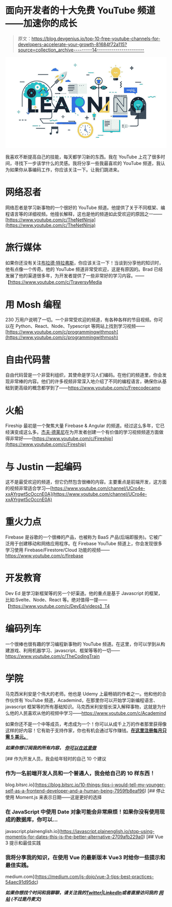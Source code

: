 # 面向开发者的十大免费 YouTube 频道——加速你的成长

> 原文：<https://blog.devgenius.io/top-10-free-youtube-channels-for-developers-accelerate-your-growth-81684f72a115?source=collection_archive---------14----------------------->

![](img/5dfb7af88f11233945c6473311533a2e.png)

我喜欢不断提高自己的技能，每天都学习新的东西。我在 YouTube 上花了很多时间，寻找下一步该学什么的灵感。我将分享一些我最喜欢的 YouTube 频道，我认为如果你从事编码工作，你应该关注一下。让我们跳进来。

# 网络忍者

网络忍者是学习新事物的一个很好的 YouTube 频道。他提供了关于不同框架、编程语言等的详细视频。他擅长解释，这也是他的频道如此受欢迎的原因之一——[https://www.youtube.com/c/TheNetNinja](https://www.youtube.com/c/TheNetNinja)

# 旅行媒体

如果你还没有关注[布拉德·特拉弗斯](https://medium.com/u/861216ad5921?source=post_page-----81684f72a115--------------------------------)，你应该关注一下！当谈到分享他的知识时，他有点像一个传奇。他的 YouTube 频道非常受欢迎，这是有原因的。Brad 已经发展了他的渠道很多年，为开发者提供了一些非常好的学习内容。——【https://www.youtube.com/c/TraversyMedia 

# 用 Mosh 编程

230 万用户说明了一切。一个非常受欢迎的频道，有各种各样的节目视频。你可以在 Python、React、Node、Typescript 等网站上找到学习视频——[https://www.youtube.com/c/programmingwithmosh](https://www.youtube.com/c/programmingwithmosh)

# 自由代码营

自由代码营是一个非营利组织，其使命是学习人们编码。在他们的频道里，你会发现非常棒的内容。他们的许多视频非常深入地介绍了不同的编程语言，确保你从基础到更高级的概念都学到了——https://www.youtube.com/c/Freecodecamp

# 火船

Fireship 最初是一个聚焦大量 Firebase & Angular 的频道。经过这么多年，它已经演变成这么多。[杰夫·德莱尼](https://medium.com/u/be68cb994bb8?source=post_page-----81684f72a115--------------------------------)在为开发者创建一个有价值的学习视频频道方面做得非常好——[https://www.youtube.com/c/Fireship](https://www.youtube.com/c/Fireship)

# 与 Justin 一起编码

这不是最受欢迎的频道，但它仍然包含很棒的内容。主要重点是前端开发，这方面的视频非常适合学习—[https://www.youtube.com/channel/UCro4e-xxAYrgwt5cOccnE0A](https://www.youtube.com/channel/UCro4e-xxAYrgwt5cOccnE0A)

# 重火力点

Firebase 是谷歌的一个很棒的产品，也被称为 BaaS 产品(后端即服务)。它被广泛用于创建移动和网络应用程序。在 Firebase YouTube 频道上，你会发现很多学习使用 Firebase/Firestore/Cloud 功能的视频——https://www.youtube.com/c/firebase

# 开发教育

Dev Ed 是学习新框架等的另一个好渠道。他的重点是基于 Javascript 的框架，比如:Svelte、Node、React 等。绝对值得一提——【https://www.youtube.com/c/DevEd/videos】T4

# 编码列车

一个很棒也很有趣的学习编程新事物的 YouTube 频道。在这里，你可以学到从构建游戏、利用机器学习、javascript、框架等等的一切——https://www.youtube.com/c/TheCodingTrain

# 学院

马克西米利安是个伟大的老师。他也是 Udemy 上最畅销的作者之一。他和他的合作伙伴有 YouTube 频道，Academind，在那里你可以开始学习新编程语言、javascript 框架等的所有基础知识。马克西米利安擅长深入解释事物，这就是为什么他的人民喜欢从他的视频中学习——https://www.youtube.com/c/Academind

如果你还不是一个中等成员，考虑成为一个！你可以从成千上万的作者那里获得像这样的好内容！它有助于支持作家，你也有机会通过写作赚钱。[**在这里注册每月只需 5 美元。**](https://nickychristensen.medium.com/membership)

***如果你想订阅我的所有内容，*** [***你可以在这里做***](https://nickychristensen.medium.com/subscribe)

[](https://blog.bitsrc.io/10-things-tips-i-would-tell-my-younger-self-as-a-frontend-developer-and-a-human-being-7959fb8eaf96) [## 作为开发人员，我会给年轻时的自己 10 个建议

### 作为一名前端开发人员和一个普通人，我会给自己的 10 样东西！

blog.bitsrc.io](https://blog.bitsrc.io/10-things-tips-i-would-tell-my-younger-self-as-a-frontend-developer-and-a-human-being-7959fb8eaf96) [](https://javascript.plainenglish.io/stop-using-momentjs-for-dates-this-is-the-better-alternative-2709afb229a0) [## 停止使用 Moment.js 来表示日期——这是更好的选择

### 在 JavaScript 中使用 Date 对象可能会非常麻烦！如果你没有使用现成的数据库，你可以…

javascript.plainenglish.io](https://javascript.plainenglish.io/stop-using-momentjs-for-dates-this-is-the-better-alternative-2709afb229a0) [](https://medium.com/js-dojo/vue-3-tips-best-practices-54aec91d95dc) [## Vue 3 提示和最佳实践

### 我将分享我的知识，在使用 Vue 的最新版本 Vue3 时给你一些提示和最佳实践。

medium.com](https://medium.com/js-dojo/vue-3-tips-best-practices-54aec91d95dc) 

***如果你想找个时间和我聊聊，请关注我的***[***Twitter***](https://twitter.com/nickycdk)***|***[***LinkedIn***](https://www.linkedin.com/in/dknickychristensen/)***或者直接访问我的*** [***网站***](https://nickychristensen.dk/) ***(不过是丹麦文)***